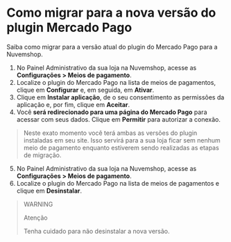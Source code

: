 # Como migrar para a nova versão do plugin Mercado Pago

Saiba como migrar para a versão atual do plugin do Mercado Pago para a Nuvemshop.

1. No Painel Administrativo da sua loja na Nuvemshop, acesse as **Configurações > Meios de pagamento**. 
2. Localize o plugin do Mercado Pago na lista de meios de pagamentos, clique em **Configurar** e, em seguida,  em **Ativar**.
3. Clique em **Instalar aplicação**, de o seu consentimento as permissões da aplicação e, por fim, clique em **Aceitar**.
4. Você **será redirecionado para uma página do Mercado Pago** para acessar com seus dados. Clique em **Permitir** para autorizar a conexão.

> Neste exato momento você terá ambas as versões do plugin instaladas em seu site. Isso servirá para a sua loja ficar sem nenhum meio de pagamento enquanto estiverem sendo realizadas as etapas de migração.

5. No Painel Administrativo da sua loja na Nuvemshop, acesse as **Configurações > Meios de pagamento**. 
9. Localize o plugin do Mercado Pago na lista de meios de pagamentos e clique em **Desinstalar**.

> WARNING
>
> Atenção
>
> Tenha cuidado para não desinstalar a nova versão.